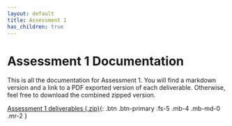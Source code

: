 ```yaml
---
layout: default
title: Assessment 1
has_children: true
---
```

# Assessment 1 Documentation

This is all the documentation for Assessment 1. You will find a markdown version and a link to a PDF exported version of each deliverable. Otherwise, feel free to download the combined zipped version.

[Assessment 1 deliverables (.zip)](https://hardgforgifs.github.io/assets/deliverables/combined.zip){: .btn .btn-primary .fs-5 .mb-4 .mb-md-0 .mr-2 }